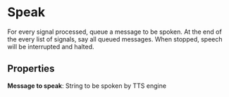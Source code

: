 Speak
=======
For every signal processed, queue a message to be spoken. At the end of the every list of signals, say all queued messages. When stopped, speech will be interrupted and halted.

Properties
----------
**Message to speak**: String to be spoken by TTS engine
